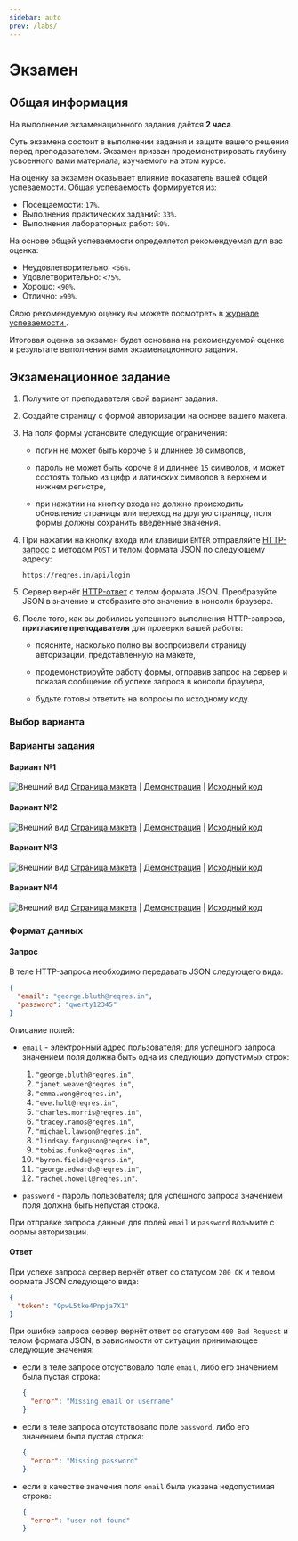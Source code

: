 ```yaml
---
sidebar: auto
prev: /labs/
---
```


# Экзамен

## Общая информация

На выполнение экзаменационного задания даётся **2 часа**.

Суть экзамена состоит в выполнении задания и защите вашего решения перед 
преподавателем. Экзамен призван продемонстрировать глубину усвоенного вами 
материала, изучаемого на этом курсе.

На оценку за экзамен оказывает влияние показатель вашей общей успеваемости.
Общая успеваемость формируется из:

- Посещаемости: `17%`.
- Выполнения практических заданий: `33%`.
- Выполнения лабораторных работ: `50%`.

На основе общей успеваемости определяется рекомендуемая для вас оценка:

- Неудовлетворительно: `<66%`.
- Удовлетворительно: `<75%`.
- Хорошо: `<90%`.
- Отлично: `≥90%`.

Свою рекомендуемую оценку вы можете посмотреть в [журнале успеваемости
](https://docs.google.com/spreadsheets/d/11zr8hoBczJjDeymf9hln2TO-HC8GdzppIweR8Ws3XRw/edit?usp=sharing).

Итоговая оценка за экзамен будет основана на рекомендуемой оценке
и результате выполнения вами экзаменационного задания.

## Экзаменационное задание

1. Получите от преподавателя свой вариант задания.

2. Создайте страницу с формой авторизации на основе вашего макета.

3. На поля формы установите следующие ограничения:

    - логин не может быть короче `5` и длиннее `30` символов,
    
    - пароль не может быть короче `8` и длиннее `15` символов, и может состоять
    только из цифр и латинских символов в верхнем и нижнем регистре,
    
    - при нажатии на кнопку входа не должно происходить обновление страницы 
    или переход на другую страницу, поля формы должны сохранить введённые 
    значения.

4. При нажатии на кнопку входа или клавиши `ENTER` отправляйте
[HTTP-запрос](#запрос) с методом `POST` и телом формата JSON
по следующему адресу:

    ```
    https://reqres.in/api/login
    ```
    
5. Сервер вернёт [HTTP-ответ](#ответ) с телом формата JSON. Преобразуйте JSON
в значение и отобразите это значение в консоли браузера.
    
6. После того, как вы добились успешного выполнения HTTP-запроса,
**пригласите преподавателя** для проверки вашей работы:

    - поясните, насколько полно вы воспроизвели страницу авторизации,
    представленную на макете,

    - продемонстрируйте работу формы, отправив запрос на сервер и показав 
    сообщение об успехе запроса в консоли браузера,
    
    - будьте готовы ответить на вопросы по исходному коду.



### Выбор варианта

<exam-table/>

### Варианты задания

#### Вариант №1

![Внешний вид](./assets/Login_Form_v1.jpg)
[Страница макета](https://colorlib.com/wp/template/login-form-v1) |
[Демонстрация](https://colorlib.com/etc/lf/Login_v1/index.html) |
[Исходный код](https://colorlib.com/download/224)

#### Вариант №2

![Внешний вид](./assets/Login_Form_v15.jpg)
[Страница макета](https://colorlib.com/wp/template/login-form-v15) |
[Демонстрация](https://colorlib.com/etc/lf/Login_v15/index.html) |
[Исходный код](https://colorlib.com/download/272)

#### Вариант №3

![Внешний вид](./assets/Login_Form_v17.jpg)
[Страница макета](https://colorlib.com/wp/template/login-form-v17) |
[Демонстрация](https://colorlib.com/etc/lf/Login_v17/index.html) |
[Исходный код](https://colorlib.com/download/276)

#### Вариант №4

![Внешний вид](./assets/Login_Form_v18.jpg)
[Страница макета](https://colorlib.com/wp/template/login-form-v18) |
[Демонстрация](https://colorlib.com/etc/lf/Login_v18/index.html) |
[Исходный код](https://colorlib.com/download/278)

### Формат данных

#### Запрос

В теле HTTP-запроса необходимо передавать JSON следующего вида:

```json
{
  "email": "george.bluth@reqres.in",
  "password": "qwerty12345"
}
```

Описание полей:

- `email` - электронный адрес пользователя; для успешного запроса значением
поля должна быть одна из следующих допустимых строк:

  1. `"george.bluth@reqres.in"`,
  2. `"janet.weaver@reqres.in"`,
  3. `"emma.wong@reqres.in"`,
  4. `"eve.holt@reqres.in"`,
  5. `"charles.morris@reqres.in"`,
  6. `"tracey.ramos@reqres.in"`,
  7. `"michael.lawson@reqres.in"`,
  8. `"lindsay.ferguson@reqres.in"`,
  9. `"tobias.funke@reqres.in"`,
  10. `"byron.fields@reqres.in"`,
  11. `"george.edwards@reqres.in"`,
  12. `"rachel.howell@reqres.in"`.

- `password` - пароль пользователя; для успешного запроса значением поля
должна быть непустая строка.

При отправке запроса данные для полей `email` и `password` возьмите с формы
авторизации.

#### Ответ

При успехе запроса сервер вернёт ответ со статусом `200 OK` и телом формата 
JSON следующего вида:

```json
{
  "token": "QpwL5tke4Pnpja7X1"
}
```

При ошибке запроса сервер вернёт ответ со статусом `400 Bad Request`
и телом формата JSON, в зависимости от ситуации принимающее следующие значения:

- если в теле запросе отсуствовало поле `email`, либо его значением была
пустая строка:

  ```json
  {
    "error": "Missing email or username"
  }
  ```
  
- если в теле запроса отсутствовало поле `password`, либо его значением была
пустая строка:

  ```json
  {
    "error": "Missing password"
  }
  ```
  
- если в качестве значения поля `email` была указана недопустимая строка:

  ```json
  {
    "error": "user not found"
  }
  ```

<disqus-comments
  page-uuid="8a4d094b-b441-4ab2-b50f-46bd550e43b9"
  page-title="Экзамен"/>